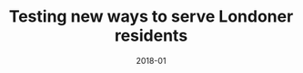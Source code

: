 ---
title: 'Testing new ways to serve Londoner residents '
client: 'Greater London Authority'
sector:
  - 'Government'
employer: 'Clearleft'
duration: 'duration'
date: '2018-01'
posse: 'Posse.'
tags:
caseStudyURL: ""
cta: 'Read the case study'
displayOrder: 0
featured: false
hero:
  image: '/assets/images/.jpg'
  imageAlt: 'Alt'
permalink: false
---